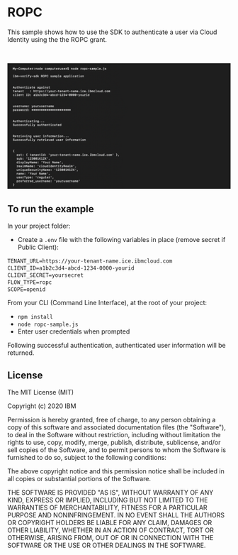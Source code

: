 # ROPC

This sample shows how to use the SDK to authenticate a user via Cloud Identity using the the ROPC grant.

<br>

![screenshot](screenshot.png)

## To run the example

In your project folder:
- Create a `.env` file with the following variables in place (remove secret if Public Client):
```
TENANT_URL=https://your-tenant-name.ice.ibmcloud.com
CLIENT_ID=a1b2c3d4-abcd-1234-0000-yourid
CLIENT_SECRET=yoursecret
FLOW_TYPE=ropc
SCOPE=openid
```

From your CLI (Command Line Interface), at the root of your project:
- `npm install`
- `node ropc-sample.js`
- Enter user credentials when prompted

Following successful authentication, authenticated user information will be returned.

## License

The MIT License (MIT)

Copyright (c) 2020 IBM

Permission is hereby granted, free of charge, to any person obtaining a copy of this software and associated documentation files (the "Software"), to deal in the Software without restriction, including without limitation the rights to use, copy, modify, merge, publish, distribute, sublicense, and/or sell copies of the Software, and to permit persons to whom the Software is furnished to do so, subject to the following conditions:

The above copyright notice and this permission notice shall be included in all copies or substantial portions of the Software.

THE SOFTWARE IS PROVIDED "AS IS", WITHOUT WARRANTY OF ANY KIND, EXPRESS OR IMPLIED, INCLUDING BUT NOT LIMITED TO THE WARRANTIES OF MERCHANTABILITY, FITNESS FOR A PARTICULAR PURPOSE AND NONINFRINGEMENT. IN NO EVENT SHALL THE AUTHORS OR COPYRIGHT HOLDERS BE LIABLE FOR ANY CLAIM, DAMAGES OR OTHER LIABILITY, WHETHER IN AN ACTION OF CONTRACT, TORT OR OTHERWISE, ARISING FROM, OUT OF OR IN CONNECTION WITH THE SOFTWARE OR THE USE OR OTHER DEALINGS IN THE SOFTWARE.